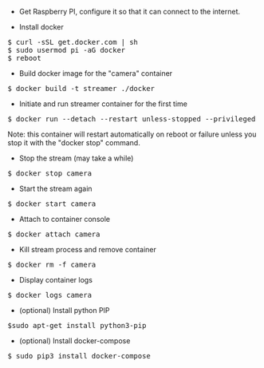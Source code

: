 * Get Raspberry PI, configure it so that it can connect to the internet.

* Install docker
<pre>
$ curl -sSL get.docker.com | sh
$ sudo usermod pi -aG docker
$ reboot
</pre>
        
* Build docker image for the "camera" container
<pre>
$ docker build -t streamer ./docker 
</pre>
 
* Initiate and run streamer container for the first time
<pre>
$ docker run --detach --restart unless-stopped --privileged -e STREAM_YOUTUBE_SECRET="xxxxxxxxxxxxxxxx" -e STREAM_BITRATE=500000 -e STREAM_FPS=30 -e STREAM_WIDTH=800 -e STREAM_HEIGHT=600 --name camera streamer
</pre>
Note: this container will restart automatically on reboot or failure unless you stop it with the "docker stop" command. 

* Stop the stream (may take a while)
<pre>
$ docker stop camera  
</pre>

* Start the stream again
<pre>
$ docker start camera
</pre>

* Attach to container console
<pre>
$ docker attach camera
</pre>

* Kill stream process and remove container
<pre>
$ docker rm -f camera
</pre>

* Display container logs
<pre>
$ docker logs camera
</pre>

* (optional) Install python PIP
<pre>
$sudo apt-get install python3-pip
</pre>

* (optional) Install docker-compose
<pre>
$ sudo pip3 install docker-compose
</pre>

